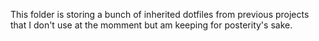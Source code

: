 This folder is storing a bunch of inherited dotfiles from previous projects that I don't use at the momment but am keeping for posterity's sake.
